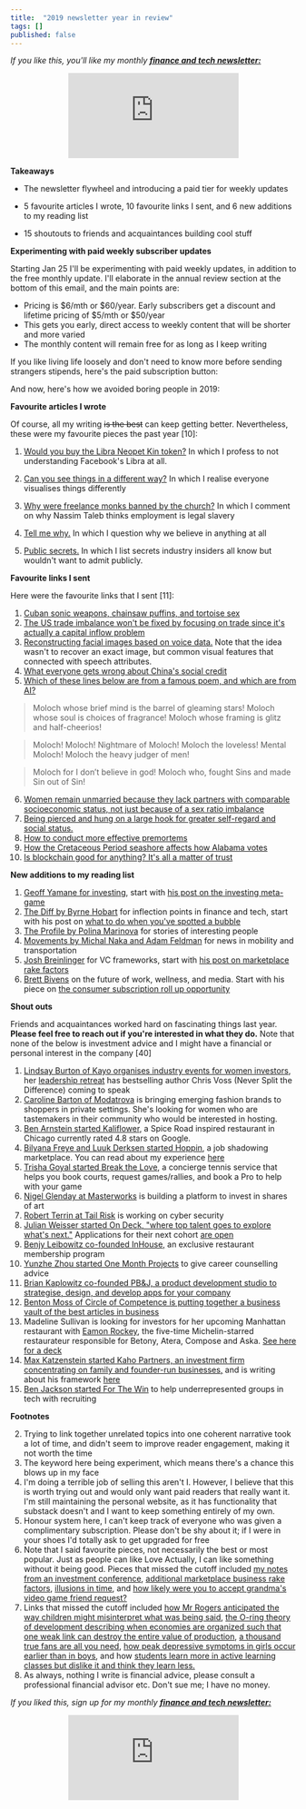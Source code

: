 ```yaml
---
title:  "2019 newsletter year in review"  
tags: []
published: false
---
```


*If you like this, you'll like my monthly* ***[finance and tech newsletter:](https://avoidboringpeople.substack.com/ "ABP")***

<style>
      .iframe-container {
        overflow: hidden;        
        padding-top: 50%; <!-- Calculated from the aspect ration of the content (in case of 16:9 it is 9/16= 0.5625) -->
        position: relative;
      }
      .iframe-container iframe { 
         border: 0;
         height: 100%; <!-- Finally, width and height are set to 100% so the iframe takes up 100% of the containers space. -->
         left: 0;
         position: absolute;
         top: 0;
         width: 100%;
         display: block;
         margin: 0 auto; <!-- center image -->
      }
      <!-- 4x3 Aspect Ratio -->
      .iframe-container-4x3 {
        padding-top: 75%;
      }
</style> 

<div class="iframe-container-4x3">
  <p align="center"><iframe src="https://avoidboringpeople.substack.com/embed" frameborder="0" scrolling="no"> </iframe></p>
</div>

**Takeaways**

- The newsletter flywheel and introducing a paid tier for weekly updates

- 5 favourite articles I wrote, 10 favourite links I sent, and 6 new additions to my reading list
- 15 shoutouts to friends and acquaintances building cool stuff

**Experimenting with paid weekly subscriber updates**

Starting Jan 25 I'll be experimenting with paid weekly updates, in addition to the free monthly update. I'll elaborate in the annual review section at the bottom of this email, and the main points are:

- Pricing is $6/mth or $60/year. Early subscribers get a discount and lifetime pricing of $5/mth or $50/year
- This gets you early, direct access to weekly content that will be shorter and more varied
- The monthly content will remain free for as long as I keep writing

If you like living life loosely and don't need to know more before sending strangers stipends, here's the paid subscription button:

And now, here's how we avoided boring people in 2019:

**Favourite articles I wrote**

Of course, all my writing ~~is the best~~ can keep getting better. Nevertheless, these were my favourite pieces the past year \[10\]:

1. [Would you buy the Libra Neopet Kin token?](https://avoidboringpeople.substack.com/p/would-you-buy-the-libra-neopet-kin?r=1b9e6&utm_campaign=post&utm_medium=web&utm_source=copy "Libra") In which I profess to not understanding Facebook's Libra at all.

2. [Can you see things in a different way?](https://avoidboringpeople.substack.com/p/can-you-see-things-in-a-different?r=1b9e6&utm_campaign=post&utm_medium=web&utm_source=copy "Visualise") In which I realise everyone visualises things differently

3. [Why were freelance monks banned by the church?](https://avoidboringpeople.substack.com/p/why-were-freelance-monks-banned-by?r=1b9e6&utm_campaign=post&utm_medium=web&utm_source=copy "employment") In which I comment on why Nassim Taleb thinks employment is legal slavery

4. [Tell me why.](https://www.leonlinsx.com/tell-me-why/ "Tell") In which I question why we believe in anything at all

5. [Public secrets.](https://www.leonlinsx.com/public-secrets/ "Public") In which I list secrets industry insiders all know but wouldn't want to admit publicly.

**Favourite links I sent**

Here were the favourite links that I sent \[11\]:

1. [Cuban sonic weapons, chainsaw puffins, and tortoise sex](https://www.theatlantic.com/science/archive/2019/01/sound-haunted-diplomats-cuba-crickets/579637/)
2. [The US trade imbalance won't be fixed by focusing on trade since it's actually a capital inflow problem](https://carnegieendowment.org/chinafinancialmarkets/79641 "Trade")
3. [Reconstructing facial images based on voice data.](https://arxiv.org/pdf/1905.09773.pdf "facial image") Note that the idea wasn't to recover an exact image, but common visual features that connected with speech attributes.
4. [What everyone gets wrong about China's social credit](https://www.chinalawtranslate.com/en/social-credit-articles/ "China Law Translate")
5. [Which of these lines below are from a famous poem, and which are from AI?](https://slatestarcodex.com/2019/02/19/gpt-2-as-step-toward-general-intelligence/ "moloch")

  > Moloch whose brief mind is the barrel of gleaming stars! Moloch whose soul is choices of fragrance! Moloch whose framing is glitz and half-cheerios!

  > Moloch! Moloch! Nightmare of Moloch! Moloch the loveless! Mental Moloch! Moloch the heavy judger of men!

  > Moloch for I don’t believe in god! Moloch who, fought Sins and made Sin out of Sin!
6. [Women remain unmarried because they lack partners with comparable socioeconomic status,  not just because of a sex ratio imbalance](https://onlinelibrary.wiley.com/doi/full/10.1111/jomf.12603 "Women")
7. [Being pierced and hung on a large hook for greater self-regard and social status.](https://marginalrevolution.com/marginalrevolution/2019/09/do-extreme-rituals-have-functional-benefits.html "Rituals")
8. [How to conduct more effective premortems](https://capitalallocatorspodcast.com/wp-content/uploads/Klein-Sonkin-and-Johnson-2019-The-Misuse-of-Premortems-on-Wall-Street.pdf "Premortem")
9. [How the Cretaceous Period seashore affects how Alabama votes](https://www.reddit.com/r/MapPorn/comments/blwlig/the_cretaceous_period_145_to_66_million_years_ago/ "Reddit")
10. [Is blockchain good for anything? It's all a matter of trust](https://www.schneier.com/blog/archives/2019/02/blockchain_and_.html "blockchain")

**New additions to my reading list**

1. [Geoff Yamane for investing](https://geoff-yamane.com/about "Geoff"), start with [his post on the investing meta-game](https://geoff-yamane.com/blog/2019/2/28/the-investing-meta-game "Investing")
2. [The Diff by Byrne Hobart](https://diff.substack.com/) for inflection points in finance and tech, start with his post on [what to do when you've spotted a bubble](https://marker.medium.com/so-youve-spotted-a-bubble-3f2fa5cf49a9 "Bubble") 
3. [The Profile by 
Polina Marinova](https://theprofile.substack.com/) for stories of interesting people
4. [Movements by Michal Naka and Adam Feldman](https://movements.substack.com/ "Movements") for news in mobility and transportation
5. [Josh Breinlinger](https://acrowdedspace.com/ "Josh") for VC frameworks, start with [his post on marketplace rake factors](https://acrowdedspace.com/post/172383900012/marketplace-rake-factors "rake")
6. [Brett Bivens](https://venturedesktop.substack.com/ "Venture Desktop") on the future of work, wellness, and media. Start with his piece on [the consumer subscription roll up opportunity](https://venturedesktop.substack.com/p/the-consumer-subscription-roll-up "Consumer")

**Shout outs**

Friends and acquaintances worked hard on fascinating things last year. **Please feel free to reach out if you're interested in what they do.** Note that none of the below is investment advice and I might have a financial or personal interest in the company \[40\]

1. [Lindsay Burton of Kayo organises industry events for women investors]( https://kayoconferenceseries.com/ "Kayo"), her [leadership retreat](https://kayoconferenceseries.com/events/executive-leadership-retreat/ "leadership") has bestselling author Chris Voss (Never Split the Difference) coming to speak
2. [Caroline Barton of Modatrova](https://www.instagram.com/modatrova/ "Modatrova") is bringing emerging fashion brands to shoppers in private settings. She's looking for women who are tastemakers in their community who would be interested in hosting.
3. [Ben Arnstein started Kaliflower](https://www.eatkaliflower.com/ "Kaliflower"), a Spice Road inspired restaurant in Chicago currently rated 4.8 stars on Google.
4. [Bilyana Freye and Luuk Derksen started Hoppin](https://gohoppin.com/ "Hoppin"), a job shadowing marketplace. You can read about my experience [here](https://www.leonlinsx.com/hoppin/ "Hoppin review")
5. [Trisha Goyal started Break the Love](https://www.breakthelove.com/ "BTL"), a concierge tennis service that helps you book courts, request games/rallies, and book a Pro to help with your game
6. [Nigel Glenday at Masterworks](https://www.masterworks.io/ "Masterworks") is building a platform to invest in shares of art
7. [Robert Terrin at Tail Risk](https://www.tailrisk.com/ "Tail Risk") is working on cyber security
8. [Julian Weisser started On Deck, "where top talent goes to explore what's next."](https://www.beondeck.com/ "On Deck") Applications for their next cohort [are open](https://www.beondeck.com/apply "Apply")
9. [Benjy Leibowitz co-founded InHouse,](https://www.inhousenewyork.com/ "InHouse") an exclusive restaurant membership program
10. [Yunzhe Zhou started One Month Projects](https://onemonthprojects.com/ "One month") to give career counselling advice
11. [Brian Kaplowitz co-founded PB&J, a product development studio to strategise, design, and develop apps for your company](https://drive.google.com/file/d/0BySSPF0N9WyNYWFzNklZUm1oOTltbTNoa2RBOXpvR1I4VG5r/view?usp=sharing "PBJ")
12. [Benton Moss of Circle of Competence is putting together a business vault of the best articles in business](https://www.circleofcompetence.co/single-post/2019/11/24/Circle-of-Competence-Issue-87 "Business Vault")
13. Madeline Sullivan is looking for investors for her upcoming Manhattan restaurant with [Eamon Rockey](http://www.eamonrockey.com/ "Eamon"), the five-time Michelin-starred restaurateur responsible for Betony, Atera, Compose and Aska. [See here for a deck](https://docsend.com/view/tzjn6w4 "Beton")
14. [Max Katzenstein started Kaho Partners, an investment firm concentrating on family and founder-run businesses,](https://www.kahopartners.com/about-us "Kaho") and is writing about his framework [here](https://www.kahopartners.com/journal "Kaho journal")
15. [Ben Jackson started For The Win](https://ftw.nyc/about/ "FTW") to help underrepresented groups in tech with recruiting

**Footnotes**

2. Trying to link together unrelated topics into one coherent narrative took a lot of time, and didn't seem to improve reader engagement, making it not worth the time
3. The keyword here being experiment, which means there's a chance this blows up in my face
4. I'm doing a terrible job of selling this aren't I. However, I believe that this is worth trying out and would only want paid readers that really want it. I'm still maintaining the personal website, as it has functionality that substack doesn't and I want to keep something entirely of my own.
5. Honour system here, I can't keep track of everyone who was given a complimentary subscription. Please don't be shy about it; if I were in your shoes I'd totally ask to get upgraded for free
10. Note that I said favourite pieces, not necessarily the best or most popular. Just as people can like Love Actually, I can like something without it being good. Pieces that missed the cutoff included [my notes from an investment conference](https://www.leonlinsx.com/punch-card-2019/ "Punch Card"), [additional marketplace business rake factors](https://www.leonlinsx.com/additional-marketplace-rake-factors/ "Rake"), [illusions in time](https://www.leonlinsx.com/temporal-illusions/ "temporal"), and [how likely were you to accept grandma's video game friend request?](https://avoidboringpeople.substack.com/p/how-likely-would-you-accept-grandmas?r=1b9e6&utm_campaign=post&utm_medium=web&utm_source=copy "Video games")
11. Links that missed the cutoff included [how Mr Rogers anticipated the way children might misinterpret what was being said](https://www.theatlantic.com/family/archive/2018/06/mr-rogers-neighborhood-talking-to-kids/562352/ "Rogers"), [the O-ring theory of development describing when economies are organized such that one weak link can destroy the entire value of production](https://www.youtube.com/watch?v=CKkOmIW9bjg "O ring"), [a thousand true fans are all you need](https://kk.org/thetechnium/1000-true-fans/ "thousand"), [how peak depressive symptoms in girls occur earlier than in boys](https://link.springer.com/article/10.1007/s10964-018-0976-5 "girls depression"), and how [students learn more in active learning classes but dislike it and think they learn less.](https://www.pnas.org/content/116/39/19251 "learning")
40. As always, nothing I write is financial advice, please consult a professional financial advisor etc. Don't sue me; I have no money. 


*If you liked this, sign up for my monthly* ***[finance and tech newsletter:](https://avoidboringpeople.substack.com/ "ABP")***

<div class="iframe-container-4x3">
  <p align="center"><iframe src="https://avoidboringpeople.substack.com/embed" frameborder="0" scrolling="no"> </iframe></p>
</div>
